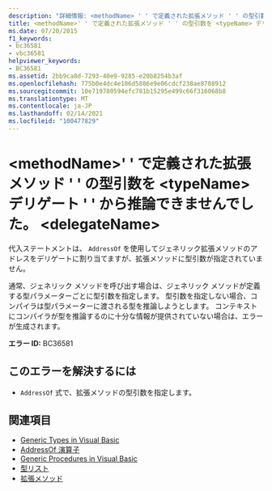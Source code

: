 ```yaml
---
description: "詳細情報: <methodName> ' ' で定義された拡張メソッド ' ' の型引数を <typeName> デリゲート ' ' から推論できませんでした <delegateName>"
title: <methodName>' ' で定義された拡張メソッド ' ' の型引数を <typeName> デリゲート ' ' から推論できませんでした。 <delegateName>
ms.date: 07/20/2015
f1_keywords:
- bc36581
- vbc36581
helpviewer_keywords:
- BC36581
ms.assetid: 2bb9ca8d-7293-40e9-9285-e20b8254b3af
ms.openlocfilehash: 775b0e4dc4e106d5886e9e06cdcf238ae8708912
ms.sourcegitcommit: 10e719780594efc781b15295e499c66f316068b8
ms.translationtype: MT
ms.contentlocale: ja-JP
ms.lasthandoff: 02/14/2021
ms.locfileid: "100477829"
---
```

# <a name="type-arguments-for-extension-method-methodname-defined-in-typename-could-not-be-inferred-from-the-delegate-delegatename"></a>\<methodName>' ' で定義された拡張メソッド ' ' の型引数を \<typeName> デリゲート ' ' から推論できませんでした。 \<delegateName>

代入ステートメントは、 `AddressOf` を使用してジェネリック拡張メソッドのアドレスをデリゲートに割り当てますが、拡張メソッドに型引数が指定されていません。

通常、ジェネリック メソッドを呼び出す場合は、ジェネリック メソッドが定義する型パラメーターごとに型引数を指定します。 型引数を指定しない場合、コンパイラは型パラメーターに渡される型を推論しようとします。 コンテキストにコンパイラが型を推論するのに十分な情報が提供されていない場合は、エラーが生成されます。

**エラー ID:** BC36581

## <a name="to-correct-this-error"></a>このエラーを解決するには

- `AddressOf` 式で、拡張メソッドの型引数を指定します。

## <a name="see-also"></a>関連項目

- [Generic Types in Visual Basic](../programming-guide/language-features/data-types/generic-types.md)
- [AddressOf 演算子](../language-reference/operators/addressof-operator.md)
- [Generic Procedures in Visual Basic](../programming-guide/language-features/data-types/generic-procedures.md)
- [型リスト](../language-reference/statements/type-list.md)
- [拡張メソッド](../programming-guide/language-features/procedures/extension-methods.md)
